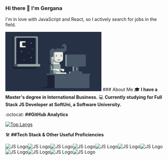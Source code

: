 ### Hi there 👋 I'm Gergana

I'm in love with JavaScript and React, so I actively search for jobs in the field.

![This is an image](https://raw.githubusercontent.com/AVS1508/AVS1508/master/assets/Night-Coding.gif) ### About Me
🎓  __I have a Master's degree in International Business.__
💻  __Currently studying for Full Stack JS Developer at SoftUni, a Software University.__



:octocat: __##GitHub Analytics__

[![Top Langs](https://github-readme-stats.vercel.app/api/top-langs/?username=gerganaivvanova)](https://github.com/anuraghazra/github-readme-stats)

 

🛠  __##Tech Stack & Other Useful Proficiencies__

<img src="https://camo.githubusercontent.com/0734b6e3e51fd74ee64632164fe978eeaa0fdc4c3bc8d05b7d47e03c4d8a3203/68747470733a2f2f696d672e736869656c64732e696f2f62616467652f4a6176615363726970742d4637444631453f7374796c653d666c6174266c6f676f3d6a617661736372697074266c6f676f436f6c6f723d626c61636b" alt="JS Logo" width="50" height="50"/><img src="https://camo.githubusercontent.com/e94d5356dbffad915213783a815cfefb9fdf394b5e2f442732893fe0a6dccf26/68747470733a2f2f696d672e736869656c64732e696f2f62616467652f4e6f64652e6a732d3433383533443f7374796c653d666c6174266c6f676f3d6e6f64652e6a73266c6f676f436f6c6f723d7768697465" alt="JS Logo" width="50" height="50"/><img src="https://camo.githubusercontent.com/96f67810aa2a0b15b0852102483d4a95bb07ceddaddc6c99ab787f8eab4bef90/68747470733a2f2f696d672e736869656c64732e696f2f62616467652f52656163742d3631444146423f7374796c653d666c6174266c6f676f3d7265616374266c6f676f436f6c6f723d626c61636b" alt="JS Logo" width="50" height="50"/><img src="https://camo.githubusercontent.com/1552d2596cea2d6a701b5df74c7fecfd7e3af38daf3de396c40dee419139a266/68747470733a2f2f696d672e736869656c64732e696f2f62616467652f48544d4c352d4533344632363f7374796c653d666c6174266c6f676f3d68746d6c35266c6f676f436f6c6f723d7768697465" alt="JS Logo" width="50" height="50"/><img src="https://camo.githubusercontent.com/b4fec7a7d76e3951be6b7e5024db2fc196289a5b776164a51b9a453f9933945f/68747470733a2f2f696d672e736869656c64732e696f2f62616467652f435353332d3135373242363f267374796c653d666c6174266c6f676f3d63737333266c6f676f436f6c6f723d7768697465" alt="JS Logo" width="50" height="50"/><img src="https://camo.githubusercontent.com/914a483ad5fda86d1dabe1b47ada7dc5a1a2e66348d71b7fdc2c708deb4512cf/68747470733a2f2f696d672e736869656c64732e696f2f62616467652f4e706d2d4342333833373f7374796c653d666c6174266c6f676f3d6e706d266c6f676f436f6c6f723d7768697465" alt="JS Logo" width="50" height="50"/><img src="https://camo.githubusercontent.com/54718eae695f207e1a694b6af88cb320665e6a0b312d6ecb6310ca162eb8e854/68747470733a2f2f696d672e736869656c64732e696f2f62616467652f56697375616c25323053747564696f253230436f64652d3030374143433f7374796c653d666c6174266c6f676f3d76697375616c2d73747564696f2d636f6465266c6f676f436f6c6f723d7768697465" alt="JS Logo" width="50" height="50"/><img src="https://camo.githubusercontent.com/b152bfaf72055cdec5b9bfe86e89b49bb10ef49ec096e3b8d370698d42f5b9e7/68747470733a2f2f696d672e736869656c64732e696f2f62616467652f506f73746d616e2d4646364333373f7374796c653d666c6174266c6f676f3d706f73746d616e266c6f676f436f6c6f723d7768697465" alt="JS Logo" width="50" height="50"/><img src="https://camo.githubusercontent.com/e0383162021427829d9a86e5e78009110868e154298c91d8cb80aaf368c428a3/68747470733a2f2f696d672e736869656c64732e696f2f62616467652f4a534f4e2d3030303030303f7374796c653d666c6174266c6f676f3d6a736f6e266c6f676f436f6c6f723d7768697465" alt="JS Logo" width="50" height="50"/><img src="https://camo.githubusercontent.com/45f27e5a6c3a058ce27cfa3c827d5e1e9eba6e1e2bcedf36c76b0c49e0128916/68747470733a2f2f696d672e736869656c64732e696f2f62616467652f4769744875622d3138313731373f7374796c653d666c6174266c6f676f3d676974687562266c6f676f436f6c6f723d7768697465" alt="JS Logo" width="50" height="50"/><img src="https://camo.githubusercontent.com/c1274752fed4f937e10bdde2950f8a7ab9de52867b315c463929a7bc88075438/68747470733a2f2f696d672e736869656c64732e696f2f62616467652f476f6f676c6525323044726976652d3432383546343f7374796c653d666c6174266c6f676f3d676f6f676c656472697665266c6f676f436f6c6f723d7768697465" alt="JS Logo" width="50" height="50"/>




